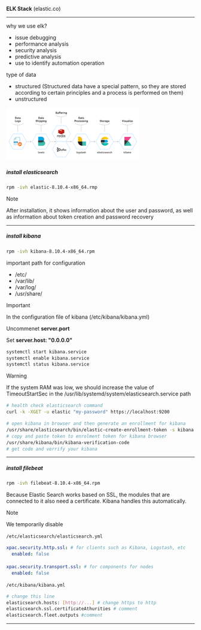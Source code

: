 **ELK Stack** (elastic.co)

------

why we use elk?

- issue debugging
- performance analysis
- security analysis
- predictive analysis
- use to identify automation operation

type of data

- structured (Structured data have a special pattern, so they are stored according to certain principles and a process is performed on them)
- unstructured

![](elk-stack.png)

##### install elasticsearch

```bash
rpm -ivh elastic-8.10.4-x86_64.rmp
```

> [!NOTE]
>
> After installation, it shows information about the user and password, as well as information about token creation and password recovery

------

##### install kibana

```bash
rpm -ivh kibana-8.10.4-x86_64.rpm
```

important path for configuration

- /etc/
- /var/lib/
- /var/log/
- /usr/share/

> [!IMPORTANT]
>
> In the configuration file of kibana (/etc/kibana/kibana.yml)
>
> Uncommenet **server.port**
>
> Set **server.host: "0.0.0.0"**

```bash
systemctl start kibana.service
systemctl enable kibana.service
systemctl status kibana.service
```

> [!WARNING]
>
> If the system RAM was low, we should increase the value of TimeoutStartSec in the /usr/lib/systemd/system/elasticsearch.service path

```bash
# health check elasticsearch command
curl -k -XGET -u elastic "my-password" https://localhost:9200
```

```bash
# open kibana in browser and then generate an enrollment for kibana
/usr/share/elasticsearch/bin/elastic-create-enrollment-token -s kibana
# copy and paste token to enrolment token for kibana browser
/usr/share/kibana/bin/kibana-verification-code
# get code and verrify your kibana
```

------

##### install filebeat

```bash
rpm -ivh filebeat-8.10.4-x86_64.rpm
```

Because Elastic Search works based on SSL, the modules that are connected to it also need a certificate. Kibana handles this automatically.

> [!NOTE]
>
> We temporarily disable 

`/etc/elasticsearch/elasticsearch.yml`

```yaml
xpac.security.http.ssl: # for clients such as Kibana, Logstash, etc
  enabled: false

xpac.security.transport.ssl: # for components for nodes
  enabled: false
```

`/etc/kibana/kibana.yml`

```bash
# change this line
elasticsearch.hosts: [http://...] # change https to http
elasticsearch.ssl.certificateAthurities # comment
elasticsearch.fleet.outputs #comment
```

------


